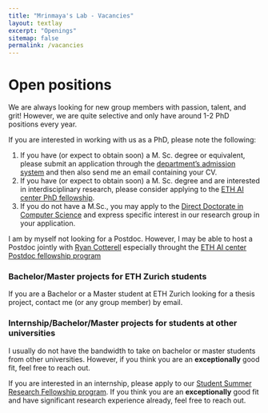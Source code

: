```yaml
---
title: "Mrinmaya's Lab - Vacancies"
layout: textlay
excerpt: "Openings"
sitemap: false
permalink: /vacancies
---
```


# Open positions


We are always looking for new group members with passion, talent, and grit! However, we are quite selective and only have around 1-2 PhD positions every year.

If you are interested in working with us as a PhD, please note the following:
1. If you have (or expect to obtain soon) a M. Sc. degree or equivalent, please submit an application through the [department’s admission system](https://www.inf.ethz.ch/phd-application) and then also send me an email containing your CV.
2. If you have (or expect to obtain soon) a M. Sc. degree and are interested in interdisciplinary research, please consider applying to the [ETH AI center PhD fellowship](https://ai.ethz.ch/education/phd-and-postdoc-programs.html).
3. If you do not have a M.Sc., you may apply to the [Direct Doctorate in Computer Science](https://inf.ethz.ch/doctorate/direct-doctorate-computer-science.html) and express specific interest in our research group in your application.

I am by myself not looking for a Postdoc. However, I may be able to host a Postdoc jointly with [Ryan Cotterell](https://rycolab.io/) especially throught the [ETH AI center Postdoc fellowship program](https://ai.ethz.ch/education/phd-and-postdoc-programs.html)

### Bachelor/Master projects for ETH Zurich students
If you are a Bachelor or a Master student at ETH Zurich looking for a thesis project, contact me (or any group member) by email.

### Internship/Bachelor/Master projects for students at other universities
I usually do not have the bandwidth to take on bachelor or master students from other universities. However, if you think you are an **exceptionally** good fit, feel free to reach out.

If you are interested in an internship, please apply to our [Student Summer Research Fellowship program](https://www.inf.ethz.ch/studies/summer-research-fellowship.html). If you think you are an **exceptionally** good fit and have significant research experience already, feel free to reach out.
